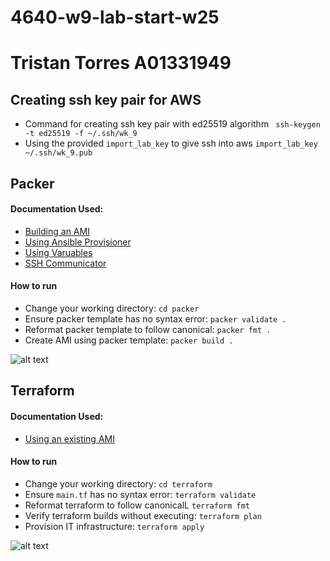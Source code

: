 # 4640-w9-lab-start-w25

# Tristan Torres A01331949

## Creating ssh key pair for AWS
- Command for creating ssh key pair with ed25519 algorithm
``` ssh-keygen -t ed25519 -f ~/.ssh/wk_9```
- Using the provided ```import_lab_key``` to give ssh into aws
``` import_lab_key ~/.ssh/wk_9.pub ```

## Packer 
#### Documentation Used:
- [Building an AMI](https://developer.hashicorp.com/packer/tutorials/aws-get-started/aws-get-started-build-image)
- [Using Ansible Provisioner](https://developer.hashicorp.com/packer/integrations/hashicorp/ansible/latest/components/provisioner/ansible)
- [Using Varuables](https://developer.hashicorp.com/packer/guides/hcl/variables)
- [SSH Communicator](https://developer.hashicorp.com/packer/docs/communicators/ssh)

#### How to run
- Change your working directory: ```cd packer```
- Ensure packer template has no syntax error: ```packer validate .```
- Reformat packer template to follow canonical: ```packer fmt . ```
- Create AMI using packer template: ```packer build .```

![alt text](image-1.png)


## Terraform 
#### Documentation Used:
- [Using an existing AMI](https://registry.terraform.io/providers/hashicorp/aws/latest/docs/data-sources/ami)

#### How to run
- Change your working directory: ```cd terraform```
- Ensure ```main.tf``` has no syntax error: ```terraform validate```
- Reformat terraform to follow canonicalL ```terraform fmt```
- Verify terraform builds without executing: ```terraform plan```
- Provision IT infrastructure: ```terraform apply```

![alt text](image.png)
 